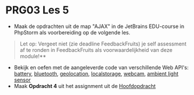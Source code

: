 # PRG03 Les 5

- Maak de opdrachten uit de map "AJAX" in de JetBrains EDU-course in PhpStorm
  als voorbereiding op de volgende les.

> Let op: Vergeet niet (zie deadline FeedbackFruits) je self assessment af te ronden in FeedbackFruits als voorwaardelijkheid van deze module!**

- Bekijk en oefen met de aangeleverde code van verschillende Web API's: [battery](./web-apis/battery), [bluetooth](./web-apis/bluetooth),
  [geolocation](./web-apis/geolocation), [localstorage](./web-apis/localstorage), [webcam](./web-apis/webcam), [ambient light sensor](https://developer.mozilla.org/en-US/docs/Web/API/AmbientLightSensor)
- Maak **Opdracht 4** uit het assignment uit de [Hoofdopdracht](../assignment)
